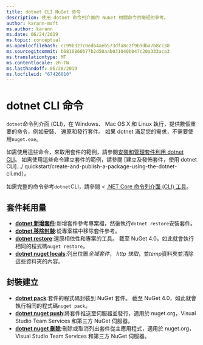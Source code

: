 ```yaml
---
title: dotnet CLI NuGet 命令
description: 使用 dotnet 命令列介面的 NuGet 相關命令的簡短的參考。
author: karann-msft
ms.author: karann
ms.date: 06/24/2019
ms.topic: conceptual
ms.openlocfilehash: cc99b327c0edb4aeb573dfa8c2f9b9dba7b8cc38
ms.sourcegitcommit: b6810860b77b2d50aab031040b047c20a333aca3
ms.translationtype: MT
ms.contentlocale: zh-TW
ms.lasthandoff: 06/28/2019
ms.locfileid: "67426010"
---
```

# <a name="dotnet-cli-commands"></a>dotnet CLI 命令

`dotnet`命令列介面 (CLI)，在 Windows、 Mac OS X 和 Linux 執行，提供數個重要的命令，例如安裝、 還原和發行套件。 如果 dotnet 滿足您的需求，不需要使用`nuget.exe`。

如需使用這些命令，來取用套件的範例，請參閱[安裝和管理套件利用 dotnet CLI](../consume-packages/install-use-packages-dotnet-cli.md)。 如需使用這些命令建立套件的範例，請參閱 [建立及發佈套件，使用 dotnet CLI].../ quickstart/create-and-publish-a-package-using-the-dotnet-cli.md）。

如需完整的命令參考`dotnet`CLI，請參閱 < [.NET Core 命令列介面 (CLI) 工具](/dotnet/core/tools/?tabs=netcore2x)。

## <a name="package-consumption"></a>套件耗用量

- [**dotnet 新增套件**](/dotnet/core/tools/dotnet-add-package):新增套件參考專案檔，然後執行`dotnet restore`安裝套件。
- [**dotnet 移除封裝**](/dotnet/core/tools/dotnet-remove-package):從專案檔中移除套件參考。
- [**dotnet restore**](/dotnet/core/tools/dotnet-restore?tabs=netcore2x):還原相依性和專案的工具。 截至 NuGet 4.0，如此就會執行相同的程式碼`nuget restore`。
- [**dotnet nuget locals**](/dotnet/core/tools/dotnet-nuget-locals):列出位置*全域套件*， *http 快取*，並*temp*資料夾並清除這些資料夾的內容。

## <a name="package-creation"></a>封裝建立

- [**dotnet pack**](/dotnet/core/tools/dotnet-pack?tabs=netcore2x):套件的程式碼封裝到 NuGet 套件。 截至 NuGet 4.0，如此就會執行相同的程式碼`nuget pack`。
- [**dotnet nuget push**](/dotnet/core/tools/dotnet-nuget-push):將套件推送至伺服器並發行，適用於 nuget.org，Visual Studio Team Services 和第三方 NuGet 伺服器。
- [**dotnet nuget 刪除**](/dotnet/core/tools/dotnet-nuget-delete):刪除或取消列出套件從主應用程式，適用於 nuget.org，Visual Studio Team Services 和第三方 NuGet 伺服器。

